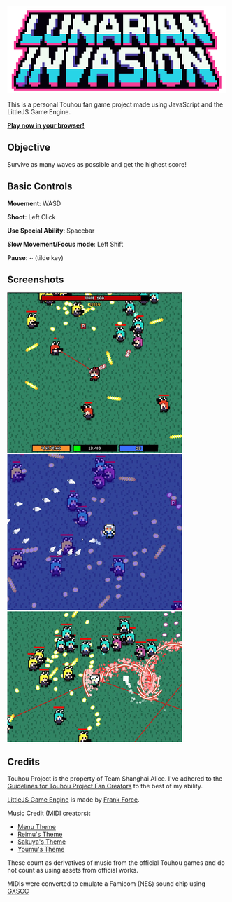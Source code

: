 ![](https://github.com/ndgeniebla/lunarian-invasion/blob/master/assets/logo-readme.png?raw=true)

This is a personal Touhou fan game project made using JavaScript and the LittleJS Game Engine.

[**Play now in your browser!**](https://ndgeniebla.github.io/lunarian-invasion/)

## Objective
Survive as many waves as possible and get the highest score!

## Basic Controls
**Movement**: WASD

**Shoot**: Left Click

**Use Special Ability**: Spacebar

**Slow Movement/Focus mode**: Left Shift

**Pause**: ~ (tilde key)

## Screenshots
![](https://github.com/ndgeniebla/lunarian-invasion/blob/master/assets/readme/preview1.jpg?raw=true)
![](https://github.com/ndgeniebla/lunarian-invasion/blob/master/assets/readme/preview2.jpg?raw=true)
![](https://github.com/ndgeniebla/lunarian-invasion/blob/master/assets/readme/preview3.jpg?raw=true)

## Credits
Touhou Project is the property of Team Shanghai Alice. I've adhered to the [Guidelines for Touhou Project Fan Creators](https://touhou-project.news/guidelines_en/) to the best of my ability.

[LittleJS Game Engine](https://github.com/KilledByAPixel/LittleJS) is made by [Frank Force](https://github.com/KilledByAPixel).

Music Credit (MIDI creators):
- [Menu Theme](https://www.youtube.com/watch?v=Bt-FrLeWwZM)
- [Reimu's Theme](https://www.youtube.com/watch?v=-Q3cSZo9Qgg)
- [Sakuya's Theme](https://www.youtube.com/watch?v=bBQvqll0hec)
- [Youmu's Theme](https://www.youtube.com/watch?v=k-A41n_iw_c)
  
These count as derivatives of music from the official Touhou games and do not count as using assets from official works.

MIDIs were converted to emulate a Famicom (NES) sound chip using [GXSCC](https://meme.institute/gxscc/)
